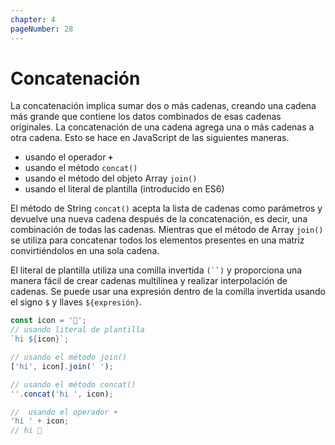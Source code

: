 ```yaml
---
chapter: 4
pageNumber: 28
---
```

# Concatenación

La concatenación implica sumar dos o más cadenas, creando una cadena más grande que contiene los datos combinados de esas cadenas originales. La concatenación de una cadena agrega una o más cadenas a otra cadena. Esto se hace en JavaScript de las siguientes maneras.

* usando el operador  **`+`**  
* usando el método `concat()`  
* usando el método del objeto Array `join()`  
* usando el literal de plantilla (introducido en ES6)

El método de String `concat()` acepta la lista de cadenas como parámetros y devuelve una nueva cadena después de la concatenación, es decir, una combinación de todas las cadenas. Mientras que el método de Array `join()` se utiliza para concatenar todos los elementos presentes en una matriz convirtiéndolos en una sola cadena.

El literal de plantilla utiliza una comilla invertida `(``)` y proporciona una manera fácil de crear cadenas multilínea y realizar interpolación de cadenas. Se puede usar una expresión dentro de la comilla invertida usando el signo `$` y llaves `${expresión}`.

```javascript
const icon = '👋';
// usando literal de plantilla
`hi ${icon}`;

// usando el método join()
['hi', icon].join(' ');

// usando el método concat()
''.concat('hi ', icon);

//  usando el operador + 
'hi ' + icon;
// hi 👋
```
